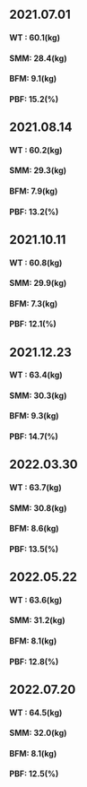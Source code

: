 ## 2021.07.01
#### WT : 60.1(kg)
#### SMM: 28.4(kg)
#### BFM:  9.1(kg)
#### PBF: 15.2(%)

## 2021.08.14
#### WT : 60.2(kg)
#### SMM: 29.3(kg)
#### BFM:  7.9(kg)
#### PBF: 13.2(%)

## 2021.10.11
#### WT : 60.8(kg)
#### SMM: 29.9(kg)
#### BFM:  7.3(kg)
#### PBF: 12.1(%)

## 2021.12.23
#### WT : 63.4(kg)
#### SMM: 30.3(kg)
#### BFM:  9.3(kg)
#### PBF: 14.7(%)

## 2022.03.30
#### WT : 63.7(kg)
#### SMM: 30.8(kg)
#### BFM:  8.6(kg)
#### PBF: 13.5(%)

## 2022.05.22
#### WT : 63.6(kg)
#### SMM: 31.2(kg)
#### BFM:  8.1(kg)
#### PBF: 12.8(%)

## 2022.07.20
#### WT : 64.5(kg)
#### SMM: 32.0(kg)
#### BFM:  8.1(kg)
#### PBF: 12.5(%)

